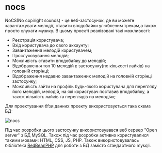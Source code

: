 # nocs
NoCS(No copiright sounds) - це веб-застосунок, де ви можете завантажувати мелодії, ставити вподобайки улюбленим трекам,а також просто слухати музику.
В цьому проекті реалізовані такі можливості: 
<ul>
<li>Реєстрація користувача;</li>
<li>Вхід користувача до свого аккаунту;</li>
<li>Завантаження мелодій користувачем;</li>
<li>Прослуховування мелодій;</li>
<li>Можливість ставити вподобайку до мелодій;</li>
<li>Відображення топ 10 мелодій в застосунку(по кількості лайків) на головній сторінці;</li>
<li>Відображення недавно завантажених мелодій на головній сторінці застосунку;</li>
<li>Можливість зайти на профіль будь-якого користувача для перегляду його мелодій, мелодій, на які користувач поставив вподобайку, а також кількість лайків та переглядів на мелодіях;</li>
</ul>
Для проектування бfзи данних проекту використовується така схема БД:

![nocs](https://user-images.githubusercontent.com/41154775/202308447-68926a79-5fad-414a-b75c-8f19bf91e3cf.png)

Під час розробки цього застосунку використовувався веб сервер "Open server" з БД MySQL.
Також під час розробки активно користувалися такими мовами: HTML, CSS, JS, PHP. Також використовувалась бібліотека <a href="https://redbeanphp.com/">RedBeanPHP</a> для роботи з БД замісто стандартного mysqli.
